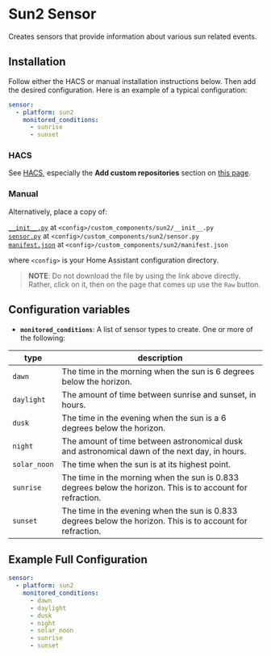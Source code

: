 # Sun2 Sensor

Creates sensors that provide information about various sun related events.

## Installation

Follow either the HACS or manual installation instructions below.
Then add the desired configuration. Here is an example of a typical configuration:
```yaml
sensor:
  - platform: sun2
    monitored_conditions:
      - sunrise
      - sunset
```

### HACS

See [HACS](https://github.com/custom-components/hacs), especially the **Add custom repositories** section on [this page](https://custom-components.github.io/hacs/usage/settings/).

### Manual

Alternatively, place a copy of:

[`__init__.py`](custom_components/sun2/__init__.py) at `<config>/custom_components/sun2/__init__.py`  
[`sensor.py`](custom_components/sun2/sensor.py) at `<config>/custom_components/sun2/sensor.py`  
[`manifest.json`](custom_components/sun2/manifest.json) at `<config>/custom_components/sun2/manifest.json`

where `<config>` is your Home Assistant configuration directory.

>__NOTE__: Do not download the file by using the link above directly. Rather, click on it, then on the page that comes up use the `Raw` button.

## Configuration variables

- **`monitored_conditions`**: A list of sensor types to create. One or more of the following:

type | description
-|-
`dawn` | The time in the morning when the sun is 6 degrees below the horizon.
`daylight` | The amount of time between sunrise and sunset, in hours.
`dusk` | The time in the evening when the sun is a 6 degrees below the horizon.
`night` | The amount of time between astronomical dusk and astronomical dawn of the next day, in hours.
`solar_noon` | The time when the sun is at its highest point.
`sunrise` | The time in the morning when the sun is 0.833 degrees below the horizon. This is to account for refraction.
`sunset` | The time in the evening when the sun is 0.833 degrees below the horizon. This is to account for refraction.

## Example Full Configuration

```yaml
sensor:
  - platform: sun2
    monitored_conditions:
      - dawn
      - daylight
      - dusk
      - night
      - solar_noon
      - sunrise
      - sunset
```
